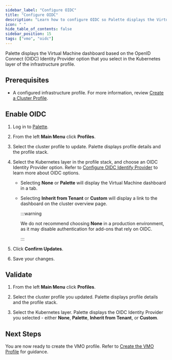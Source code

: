```yaml
---
sidebar_label: "Configure OIDC"
title: "Configure OIDC"
description: "Learn how to configure OIDC so Palette displays the Virtual Machine Dashboard."
icon: " "
hide_table_of_contents: false
sidebar_position: 15
tags: ["vmo", "oidc"]
---
```


Palette displays the Virtual Machine dashboard based on the OpenID Connect (OIDC) Identity Provider option that you
select in the Kubernetes layer of the infrastructure profile.

## Prerequisites

- A configured infrastructure profile. For more information, review
  [Create a Cluster Profile](../../profiles/cluster-profiles/create-cluster-profiles/create-cluster-profiles.md).

## Enable OIDC

1. Log in to [Palette](https://console.spectrocloud.com/).

2. From the left **Main Menu** click **Profiles**.

3. Select the cluster profile to update. Palette displays profile details and the profile stack.

4. Select the Kubernetes layer in the profile stack, and choose an OIDC Identity Provider option. Refer to
   [Configure OIDC Identify Provider](../../integrations/kubernetes.md#configure-oidc-identity-provider) to learn more
   about OIDC options.

   - Selecting **None** or **Palette** will display the Virtual Machine dashboard in a tab.

   - Selecting **Inherit from Tenant** or **Custom** will display a link to the dashboard on the cluster overview page.

     :::warning

     We do not recommend choosing **None** in a production environment, as it may disable authentication for add-ons
     that rely on OIDC.

     :::

5. Click **Confirm Updates**.

6. Save your changes.

## Validate

1. From the left **Main Menu** click **Profiles**.

2. Select the cluster profile you updated. Palette displays profile details and the profile stack.

3. Select the Kubernetes layer. Palette displays the OIDC Identity Provider you selected - either **None**, **Palette**,
   **Inherit from Tenant**, or **Custom**.

## Next Steps

You are now ready to create the VMO profile. Refer to [Create the VMO Profile](../create-vmo-profile.md) for guidance.
